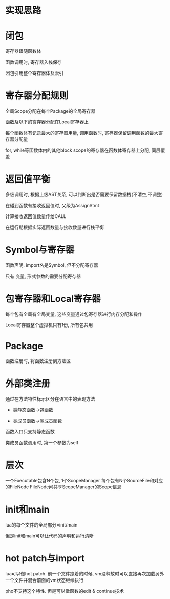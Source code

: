 # 实现思路

# 闭包
寄存器跟随函数体

函数调用时, 寄存器入栈保存

闭包引用整个寄存器体及索引


# 寄存器分配规则
全局Scope分配在每个Package的全局寄存器

函数及以下的寄存器分配在Local寄存器上

每个函数体有记录最大的寄存器用量, 调用函数时, 寄存器保留调用函数的最大寄存器分配量

for, while等函数体内的其他block scope的寄存器在函数体寄存器上分配, 同层覆盖

# 返回值平衡

多级调用时, 根据上级AST关系, 可以判断出是否需要保留数据栈(不清空,不调整)

在碰到函数有接收返回值时, 父级为AssignStmt

计算接收返回值数量传给CALL

在运行期根据实际返回数量与接收数量进行栈平衡

# Symbol与寄存器

函数声明, import名是Symbol, 但不分配寄存器

只有 变量, 形式参数的需要分配寄存器


# 包寄存器和Local寄存器

每个包有全局有全局变量, 这些变量通过包寄存器进行内存分配和操作

Local寄存器整个虚拟机只有1份, 所有包共用

# Package

函数注册时, 将函数注册到方法区

# 外部类注册

通过在方法特性标示区分在语言中的表现方法

- 类静态函数->包函数

- 类成员函数->类成员函数

函数入口只支持静态函数

类成员函数调用时, 第一个参数为self

# 层次
一个Executable包含N个包, 1个ScopeManager
每个包有N个SourceFile和对应的FileNode
FileNode间共享ScopeManager的Scope信息


# init和main
lua的每个文件的全局部分=init/main

但是init和main可以让代码的声明和运行清晰

# hot patch与import
lua可以做hot patch. 前一个文件跑着的时候, vm没释放时可以直接再次加载另外一个文件并混合前面的vm状态继续执行

pho不支持这个特性. 但是可以做函数的edit & continue技术